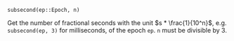 ```
subsecond(ep::Epoch, n)
```

Get the number of fractional seconds with the unit $s * \frac{1}{10^n}$, e.g. `subsecond(ep, 3)` for milliseconds, of the epoch `ep`. `n` must be divisible by 3.

